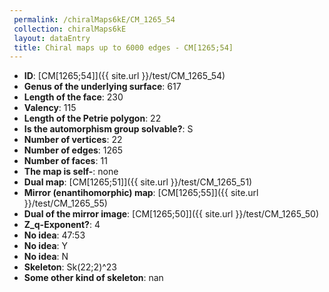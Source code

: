 ```yaml
--- 
 permalink: /chiralMaps6kE/CM_1265_54 
 collection: chiralMaps6kE
 layout: dataEntry
 title: Chiral maps up to 6000 edges - CM[1265;54]
---
```


- **ID**: [CM[1265;54]]({{ site.url }}/test/CM_1265_54)
- **Genus of the underlying surface**: 617
- **Length of the face**: 230
- **Valency**: 115
- **Length of the Petrie polygon**: 22
- **Is the automorphism group solvable?**: S
- **Number of vertices**: 22
- **Number of edges**: 1265
- **Number of faces**: 11
- **The map is self-**: none
- **Dual map**: [CM[1265;51]]({{ site.url }}/test/CM_1265_51)
- **Mirror (enantihomorphic) map**: [CM[1265;55]]({{ site.url }}/test/CM_1265_55)
- **Dual of the mirror image**: [CM[1265;50]]({{ site.url }}/test/CM_1265_50)
- **Z_q-Exponent?**: 4
- **No idea**:  47:53
- **No idea**: Y
- **No idea**: N
- **Skeleton**: Sk(22;2)^23
- **Some other kind of skeleton**: nan
